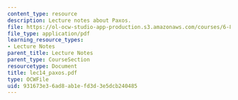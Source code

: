 ```yaml
---
content_type: resource
description: Lecture notes about Paxos.
file: https://ol-ocw-studio-app-production.s3.amazonaws.com/courses/6-824-distributed-computer-systems-engineering-spring-2006/931673e36ad8ab1efd3d3e5dcb240485_lec14_paxos.pdf
file_type: application/pdf
learning_resource_types:
- Lecture Notes
parent_title: Lecture Notes
parent_type: CourseSection
resourcetype: Document
title: lec14_paxos.pdf
type: OCWFile
uid: 931673e3-6ad8-ab1e-fd3d-3e5dcb240485
---
```

